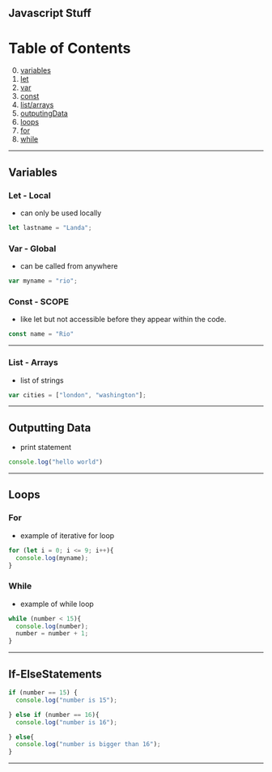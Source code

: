 ## Javascript Stuff
# Table of Contents
0. [variables](#variables)
1. [let](#let---local)
2. [var](#var---global)
3. [const](#const---scope)
4. [list/arrays](#list---arrays)
5. [outputingData](#outputting-data)
6. [loops](#loops)
7. [for](#for)
8. [while](#while)
---
## Variables
### Let - Local
 - can only be used locally
```javascript
let lastname = "Landa";
```


### Var - Global
- can be called from anywhere
```javascript
var myname = "rio";
```
### Const - SCOPE
- like let but not accessible before they appear within the code.
```javascript
const name = "Rio"
```
---
### List - Arrays
- list of strings
```javascript
var cities = ["london", "washington"];
```
---
## Outputting Data
- print statement
```javascript
console.log("hello world")
```
---
## Loops
### For
- example of iterative for loop
```javascript
for (let i = 0; i <= 9; i++){
  console.log(myname);
}
```

### While
- example of while loop
```javascript
while (number < 15){
  console.log(number);
  number = number + 1;
}
```
---
## If-ElseStatements
```javascript
if (number == 15) {
  console.log("number is 15");

} else if (number == 16){
  console.log("number is 16");

} else{
  console.log("number is bigger than 16");
} 
```
---

